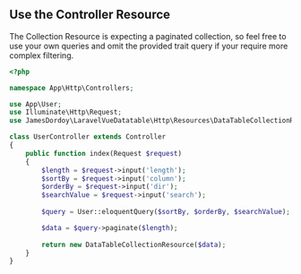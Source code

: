 ## Use the Controller Resource

The Collection Resource is expecting a paginated collection, so feel free to use your own queries and omit the provided trait query if your require more complex filtering.

```php
<?php

namespace App\Http\Controllers;

use App\User;
use Illuminate\Http\Request;
use JamesDordoy\LaravelVueDatatable\Http\Resources\DataTableCollectionResource;

class UserController extends Controller
{
    public function index(Request $request)
    {   
        $length = $request->input('length');
        $sortBy = $request->input('column');
        $orderBy = $request->input('dir');
        $searchValue = $request->input('search');
        
        $query = User::eloquentQuery($sortBy, $orderBy, $searchValue);

        $data = $query->paginate($length);
        
        return new DataTableCollectionResource($data);
    }
}
```